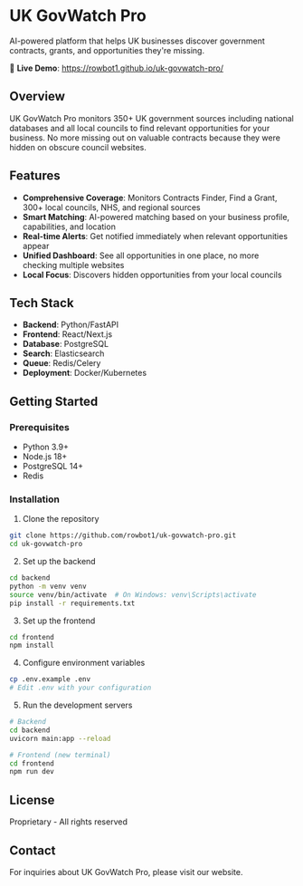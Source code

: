 # UK GovWatch Pro

AI-powered platform that helps UK businesses discover government contracts, grants, and opportunities they're missing.

🚀 **Live Demo**: https://rowbot1.github.io/uk-govwatch-pro/

## Overview

UK GovWatch Pro monitors 350+ UK government sources including national databases and all local councils to find relevant opportunities for your business. No more missing out on valuable contracts because they were hidden on obscure council websites.

## Features

- **Comprehensive Coverage**: Monitors Contracts Finder, Find a Grant, 300+ local councils, NHS, and regional sources
- **Smart Matching**: AI-powered matching based on your business profile, capabilities, and location
- **Real-time Alerts**: Get notified immediately when relevant opportunities appear
- **Unified Dashboard**: See all opportunities in one place, no more checking multiple websites
- **Local Focus**: Discovers hidden opportunities from your local councils

## Tech Stack

- **Backend**: Python/FastAPI
- **Frontend**: React/Next.js
- **Database**: PostgreSQL
- **Search**: Elasticsearch
- **Queue**: Redis/Celery
- **Deployment**: Docker/Kubernetes

## Getting Started

### Prerequisites

- Python 3.9+
- Node.js 18+
- PostgreSQL 14+
- Redis

### Installation

1. Clone the repository
```bash
git clone https://github.com/rowbot1/uk-govwatch-pro.git
cd uk-govwatch-pro
```

2. Set up the backend
```bash
cd backend
python -m venv venv
source venv/bin/activate  # On Windows: venv\Scripts\activate
pip install -r requirements.txt
```

3. Set up the frontend
```bash
cd frontend
npm install
```

4. Configure environment variables
```bash
cp .env.example .env
# Edit .env with your configuration
```

5. Run the development servers
```bash
# Backend
cd backend
uvicorn main:app --reload

# Frontend (new terminal)
cd frontend
npm run dev
```

## License

Proprietary - All rights reserved

## Contact

For inquiries about UK GovWatch Pro, please visit our website.